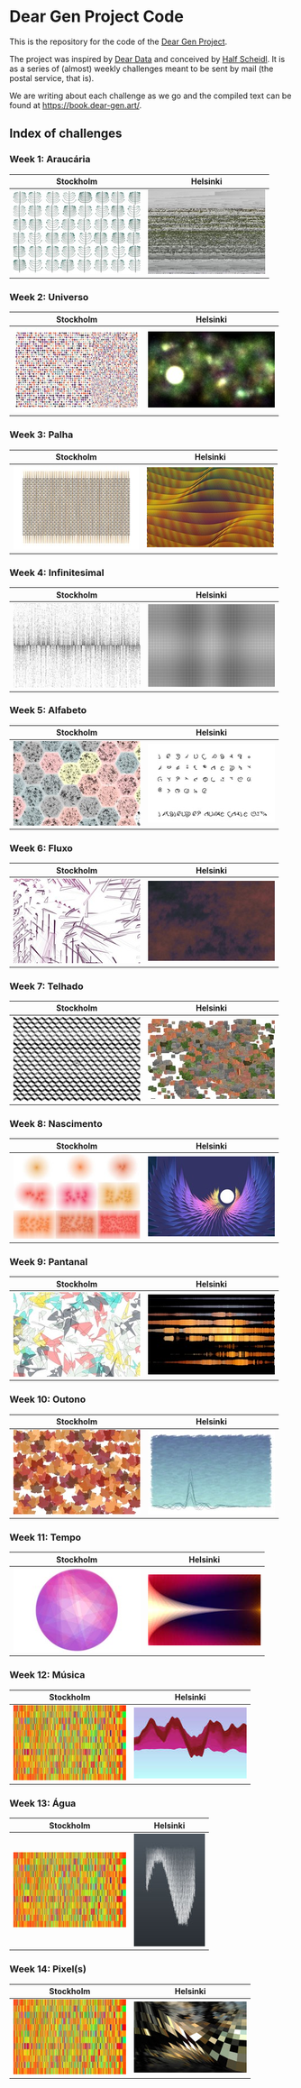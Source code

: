 # Dear Gen Project Code

This is the repository for the code of the [Dear Gen Project](https://github.com/regisfrias/dear-gen-book).

The project was inspired by [Dear Data](http://www.dear-data.com/) and conceived by [Half Scheidl](https://github.com/haschdl). It is as a series of (almost) weekly challenges meant to be sent by mail (the postal service, that is).

We are writing about each challenge as we go and the compiled text can be found at https://book.dear-gen.art/.

## Index of challenges


### Week 1: Araucária

| Stockholm                                                                	| Helsinki                                                 	|
|--------------------------------------------------------------------------	|----------------------------------------------------------	|
| [![](img/01-stockholm-s.jpg)](stockholm/Week-01-Araucaria/)     	| [![](img/01-helsinki-s.jpg)](helsinki/Week-01/) 	|


### Week 2: Universo


| Stockholm                                                                	| Helsinki                                                 	|
|--------------------------------------------------------------------------	|----------------------------------------------------------	|
| [![](img/02-stockholm-s.jpg)](stockholm/Week-01-Araucaria/)     	| [![](img/02-helsinki-s.jpg)](helsinki/Week-01/) 	|

### Week 3: Palha


| Stockholm                                                                	| Helsinki                                                 	|
|--------------------------------------------------------------------------	|----------------------------------------------------------	|
| [![](img/03-stockholm-s.jpg)](stockholm/Week-01-Araucaria/)     	| [![](img/03-helsinki-s.jpg)](helsinki/Week-01/) 	|


### Week 4: Infinitesimal

| Stockholm                                                                	| Helsinki                                                 	|
|--------------------------------------------------------------------------	|----------------------------------------------------------	|
| [![](img/04-stockholm-s.jpg)](stockholm/Week-01-Araucaria/)     	| [![](img/04-helsinki-s.jpg)](helsinki/Week-01/) 	|

### Week 5: Alfabeto

| Stockholm                                                                	| Helsinki                                                 	|
|--------------------------------------------------------------------------	|----------------------------------------------------------	|
| [![](img/05-stockholm-s.jpg)](stockholm/Week-01-Araucaria/)     	| [![](img/05-helsinki-s.jpg)](helsinki/Week-01/) 	|

### Week 6: Fluxo

| Stockholm                                                                	| Helsinki                                                 	|
|--------------------------------------------------------------------------	|----------------------------------------------------------	|
| [![](img/06-stockholm-s.jpg)](stockholm/Week-01-Araucaria/)     	| [![](img/06-helsinki-s.jpg)](helsinki/Week-01/) 	|

### Week 7: Telhado

| Stockholm                                                                	| Helsinki                                                 	|
|--------------------------------------------------------------------------	|----------------------------------------------------------	|
| [![](img/07-stockholm-s.jpg)](stockholm/Week-01-Araucaria/)     	| [![](img/07-helsinki-s.jpg)](helsinki/Week-01/) 	|

### Week 8: Nascimento

| Stockholm                                                                	| Helsinki                                                 	|
|--------------------------------------------------------------------------	|----------------------------------------------------------	|
| [![](img/08-stockholm-s.jpg)](stockholm/Week-01-Araucaria/)     	| [![](img/08-helsinki-s.jpg)](helsinki/Week-01/) 	|



### Week 9: Pantanal

| Stockholm                                                                	| Helsinki                                                 	|
|--------------------------------------------------------------------------	|----------------------------------------------------------	|
| [![](img/09-stockholm-s.jpg)](stockholm/Week-01-Araucaria/)     	| [![](img/09-helsinki-s.jpg)](helsinki/Week-01/) 	|

### Week 10: Outono

| Stockholm                                                                	| Helsinki                                                 	|
|--------------------------------------------------------------------------	|----------------------------------------------------------	|
| [![](img/10-stockholm-s.jpg)](stockholm/Week-01-Araucaria/)     	| [![](img/10-helsinki-s.jpg)](helsinki/Week-10/) 	|

### Week 11: Tempo

| Stockholm                                                                	| Helsinki                                                 	|
|--------------------------------------------------------------------------	|----------------------------------------------------------	|
| [![](img/11-stockholm-s.jpg)](stockholm/Week-01-Araucaria/)     	| [![](img/11-helsinki-s.jpg)](helsinki/Week-11/) 	|

### Week 12: Música

| Stockholm                                                                	| Helsinki                                                 	|
|--------------------------------------------------------------------------	|----------------------------------------------------------	|
| [![](img/12-stockholm-s.jpg)](stockholm/Week-01-Araucaria/)     	| [![](img/12-helsinki-s.jpg)](helsinki/Week-12/) 	|

### Week 13: Água

| Stockholm                                                                	| Helsinki                                                 	|
|--------------------------------------------------------------------------	|----------------------------------------------------------	|
| [![](img/12-stockholm-s.jpg)](stockholm/Week-01-Araucaria/)     	| [![](img/13-helsinki-s.jpg)](helsinki/Week-13/) 	|

### Week 14: Pixel(s)

| Stockholm                                                                	| Helsinki                                                 	|
|--------------------------------------------------------------------------	|----------------------------------------------------------	|
| [![](img/12-stockholm-s.jpg)](stockholm/Week-01-Araucaria/)     	| [![](img/14-helsinki-s.jpg)](helsinki/Week-14/) 	|
